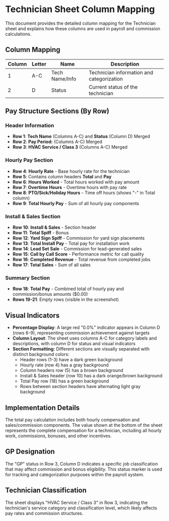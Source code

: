 # Technician Sheet Column Mapping

This document provides the detailed column mapping for the Technician sheet and explains how these columns are used in payroll and commission calculations.

## Column Mapping

| Column | Letter | Name              | Description                                          |
|--------|--------|-------------------|------------------------------------------------------|
| 1      | A-C    | Tech Name/Info    | Technician information and categorization            |
| 2      | D      | Status            | Current status of the technician                     |

## Pay Structure Sections (By Row)

### Header Information
- **Row 1**: **Tech Name** (Columns A-C) and **Status** (Column D) Merged
- **Row 2**: **Pay Period:** (Columns A-C) Merged
- **Row 3**: **HVAC Service / Class 3** (Columns A-C) Merged 

### Hourly Pay Section
- **Row 4**: **Hourly Rate** - Base hourly rate for the technician 
- **Row 5**: Contains column headers **Total** and **Pay**
- **Row 6**: **Hours Worked** - Total hours worked with pay amount 
- **Row 7**: **Overtime Hours** - Overtime hours with pay rate 
- **Row 8**: **PTO/Sick/Holiday Hours** - Time off hours (shows "-" in Total column)
- **Row 9**: **Total Hourly Pay** - Sum of all hourly pay components 

### Install & Sales Section
- **Row 10**: **Install & Sales** - Section header
- **Row 11**: **Total Spiff** - Bonus
- **Row 12**: **Yard Sign Spiff** - Commission for yard sign placements
- **Row 13**: **Total Install Pay** - Total pay for installation work
- **Row 14**: **Lead Set Sale** - Commission for lead-generated sales
- **Row 15**: **Call by Call Score** - Performance metric for call quality
- **Row 16**: **Completed Revenue** - Total revenue from completed jobs
- **Row 17**: **Total Sales** - Sum of all sales

### Summary Section
- **Row 18**: **Total Pay** - Combined total of hourly pay and commission/bonus amounts ($0.00)
- **Rows 19-21**: Empty rows (visible in the screenshot)

## Visual Indicators

- **Percentage Display**: A large red "0.0%" indicator appears in Column D (rows 6-9), representing commission achievement against targets
- **Column Layout**: The sheet uses columns A-C for category labels and descriptions, with column D for status and visual indicators
- **Section Formatting**: Different sections are visually separated with distinct background colors:
  - Header rows (1-3) have a dark green background
  - Hourly rate (row 4) has a gray background
  - Column headers row (5) has a brown background
  - Install & Sales header (row 10) has a dark orange/brown background
  - Total Pay row (18) has a green background
  - Rows between section headers have alternating light gray background

## Implementation Details

The total pay calculation includes both hourly compensation and sales/commission components. The value shown at the bottom of the sheet represents the complete compensation for a technician, including all hourly work, commissions, bonuses, and other incentives.

## GP Designation

The "GP" status in Row 3, Column D indicates a specific job classification that may affect commission and bonus eligibility. This status marker is used for tracking and categorization purposes within the payroll system.

## Technician Classification

The sheet displays "HVAC Service / Class 3" in Row 3, indicating the technician's service category and classification level, which likely affects pay rates and commission structures. 